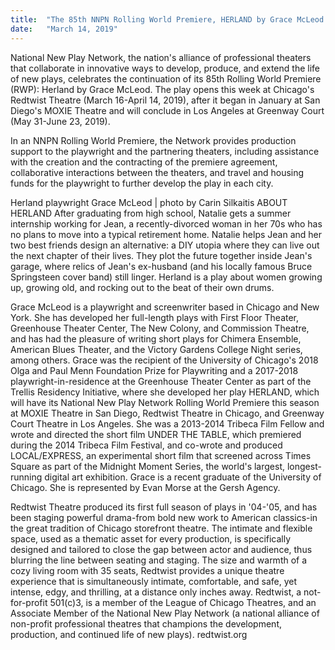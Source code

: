 ```yaml
---
title:  "The 85th NNPN Rolling World Premiere, HERLAND by Grace McLeod Rolls into Chicago"
date:   "March 14, 2019"
---
```


National New Play Network, the nation's alliance of professional theaters that collaborate in innovative ways to develop, produce, and extend the life of new plays, celebrates the continuation of its 85th Rolling World Premiere (RWP): Herland by Grace McLeod. The play opens this week at Chicago's Redtwist Theatre (March 16-April 14, 2019), after it began in January at San Diego's MOXIE Theatre and will conclude in Los Angeles at Greenway Court (May 31-June 23, 2019).

In an NNPN Rolling World Premiere, the Network provides production support to the playwright and the partnering theaters, including assistance with the creation and the contracting of the premiere agreement, collaborative interactions between the theaters, and travel and housing funds for the playwright to further develop the play in each city.

Herland playwright Grace McLeod | photo by Carin Silkaitis ABOUT HERLAND
After graduating from high school, Natalie gets a summer internship working for Jean, a recently-divorced woman in her 70s who has no plans to move into a typical retirement home. Natalie helps Jean and her two best friends design an alternative: a DIY utopia where they can live out the next chapter of their lives. They plot the future together inside Jean's garage, where relics of Jean's ex-husband (and his locally famous Bruce Springsteen cover band) still linger. Herland is a play about women growing up, growing old, and rocking out to the beat of their own drums.

Grace McLeod is a playwright and screenwriter based in Chicago and New York. She has developed her full-length plays with First Floor Theater, Greenhouse Theater Center, The New Colony, and Commission Theatre, and has had the pleasure of writing short plays for Chimera Ensemble, American Blues Theater, and the Victory Gardens College Night series, among others. Grace was the recipient of the University of Chicago's 2018 Olga and Paul Menn Foundation Prize for Playwriting and a 2017-2018 playwright-in-residence at the Greenhouse Theater Center as part of the Trellis Residency Initiative, where she developed her play HERLAND, which will have its National New Play Network Rolling World Premiere this season at MOXIE Theatre in San Diego, Redtwist Theatre in Chicago, and Greenway Court Theatre in Los Angeles. She was a 2013-2014 Tribeca Film Fellow and wrote and directed the short film UNDER THE TABLE, which premiered during the 2014 Tribeca Film Festival, and co-wrote and produced LOCAL/EXPRESS, an experimental short film that screened across Times Square as part of the Midnight Moment Series, the world's largest, longest-running digital art exhibition. Grace is a recent graduate of the University of Chicago. She is represented by Evan Morse at the Gersh Agency.

Redtwist Theatre produced its first full season of plays in '04-'05, and has been staging powerful drama-from bold new work to American classics-in the great tradition of Chicago storefront theatre. The intimate and flexible space, used as a thematic asset for every production, is specifically designed and tailored to close the gap between actor and audience, thus blurring the line between seating and staging. The size and warmth of a cozy living room with 35 seats, Redtwist provides a unique theatre experience that is simultaneously intimate, comfortable, and safe, yet intense, edgy, and thrilling, at a distance only inches away. Redtwist, a not-for-profit 501(c)3, is a member of the League of Chicago Theatres, and an Associate Member of the National New Play Network (a national alliance of non-profit professional theatres that champions the development, production, and continued life of new plays). redtwist.org
